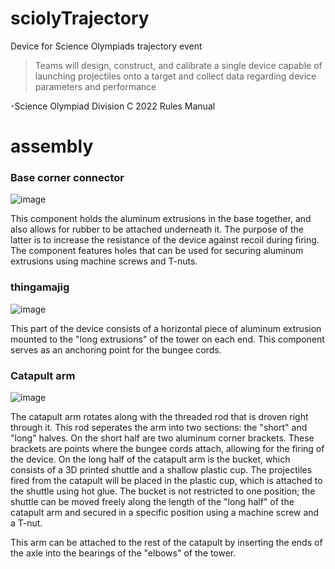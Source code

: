 # sciolyTrajectory
Device for Science Olympiads trajectory event

>Teams will design, construct, and calibrate a single device capable of launching projectiles onto a target and collect data regarding device parameters and performance

-Science Olympiad Division C 2022 Rules Manual

# assembly


### Base corner connector
![image](https://user-images.githubusercontent.com/75654428/142803258-a96a755f-a2c2-42de-8757-721ca99fef48.png)

This component holds the aluminum extrusions in the base together, and also allows for rubber to be attached underneath it. The purpose of the latter is to increase the resistance of the device against recoil during firing. The component features holes that can be used for securing aluminum extrusions using machine screws and T-nuts.

### thingamajig

![image](https://user-images.githubusercontent.com/75654428/142804717-2d2ff63b-6f13-4388-8f41-4313ab278f5c.png)

This part of the device consists of a horizontal piece of aluminum extrusion mounted to the "long extrusions" of the tower on each end. This component serves as an anchoring point for the bungee cords.

### Catapult arm

![image](https://user-images.githubusercontent.com/75654428/142805877-e0849610-b22c-4fef-b161-879f9adaec75.png)

The catapult arm rotates along with the threaded rod that is droven right through it. This rod seperates the arm into two sections: the "short" and "long" halves. 
On the short half are two aluminum corner brackets. These brackets are points where the bungee cords attach, allowing for the firing of the device. 
On the long half of the catapult arm is the bucket, which consists of a 3D printed shuttle and a shallow plastic cup. The projectiles fired from the catapult will be placed in the plastic cup, which is attached to the shuttle using hot glue. The bucket is not restricted to one position; the shuttle can be moved freely along the length of the "long half" of the catapult arm and secured in a specific position using a machine screw and a T-nut. 

This arm can be attached to the rest of the catapult by inserting the ends of the axle into the bearings of the "elbows" of the tower.


